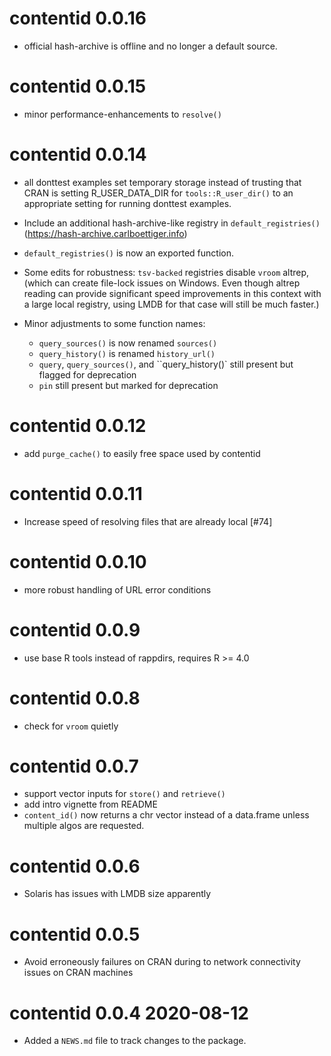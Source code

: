 # contentid 0.0.16

- official hash-archive is offline and no longer a default source.

# contentid 0.0.15

- minor performance-enhancements to `resolve()`

# contentid 0.0.14

- all donttest examples set temporary storage instead of trusting
  that CRAN is setting R_USER_DATA_DIR for `tools::R_user_dir()`
  to an appropriate setting for running donttest examples.
- Include an additional hash-archive-like registry in `default_registries()` 
  (https://hash-archive.carlboettiger.info)
- `default_registries()` is now an exported function.
- Some edits for robustness: `tsv-backed` registries disable `vroom` altrep,
(which can create file-lock issues on Windows. Even though altrep reading
can provide significant speed improvements in this context with a large
local registry, using LMDB for that case will still be much faster.)

- Minor adjustments to some function names:
  * `query_sources()` is now renamed `sources()`
  * `query_history()` is renamed `history_url()`
  * `query`, `query_sources()`, and ``query_history()` still present but 
     flagged for deprecation
  * `pin` still present but marked for deprecation

# contentid 0.0.12

* add `purge_cache()` to easily free space used by contentid

# contentid 0.0.11

* Increase speed of resolving files that are already local [#74]

# contentid 0.0.10

* more robust handling of URL error conditions

# contentid 0.0.9

* use base R tools instead of rappdirs, requires R >= 4.0

# contentid 0.0.8

* check for `vroom` quietly

# contentid 0.0.7

* support vector inputs for `store()` and `retrieve()`
* add intro vignette from README
* `content_id()` now returns a chr vector instead of a data.frame unless
  multiple algos are requested. 

# contentid 0.0.6

* Solaris has issues with LMDB size apparently

# contentid 0.0.5

* Avoid erroneously failures on CRAN during to network connectivity issues on CRAN machines

# contentid 0.0.4 2020-08-12

* Added a `NEWS.md` file to track changes to the package.
